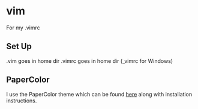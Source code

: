 # vim
For my .vimrc

## Set Up
.vim goes in home dir
.vimrc goes in home dir (\_vimrc for Windows)

## PaperColor
I use the PaperColor theme which can be found
[here](https://github.com/NLKNguyen/papercolor-theme) along with installation
instructions.
